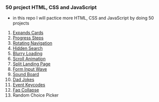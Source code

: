 ### 50 prcject HTML, CSS and JavaScript

- in this repo I will pactice more HTML, CSS and JavaScript by doing 50 projects

1. [Expands Cards](https://github.com/sayedhany/50-project-HTML-CSS-and-JavaScript/tree/main/01-expanding-cards)
2. [Progress Steps](https://github.com/sayedhany/50-project-HTML-CSS-and-JavaScript/tree/main/02-Progress%20Steps)
3. [Rotating Navigation](https://github.com/sayedhany/50-project-HTML-CSS-and-JavaScript/tree/main/03-rotating-nav-animation)
4. [Hidden Search](https://github.com/sayedhany/50-project-HTML-CSS-and-JavaScript/tree/main/04-hidden%20Search)
5. [Blurry Loading](https://github.com/sayedhany/50-project-HTML-CSS-and-JavaScript/tree/main/05-Blurry%20Loading)
6. [Scroll Animation](https://github.com/sayedhany/50-project-HTML-CSS-and-JavaScript/tree/main/06-Scroll%20Animation)
7. [Split Landing Page](https://github.com/sayedhany/50-project-HTML-CSS-and-JavaScript/tree/main/07-Split%20Landing%20Page)
8. [Form Input Wave](https://github.com/sayedhany/50-project-HTML-CSS-and-JavaScript/tree/main/08-Form%20Input%20Wave)
9. [Sound Board](https://github.com/sayedhany/50-project-HTML-CSS-and-JavaScript/tree/main/09-Sound%20Board)
10. [Dad Jokes](https://github.com/sayedhany/50-project-HTML-CSS-and-JavaScript/tree/main/10-Dad%20Jokes)
11. [Event Keycodes](https://github.com/sayedhany/50-project-HTML-CSS-and-JavaScript/tree/main/11-Event%20Keycodes)
12. [Faq Collapse](https://github.com/sayedhany/50-project-HTML-CSS-and-JavaScript/tree/main/12-Faq%20Collapse)
13. Random Choice Picker